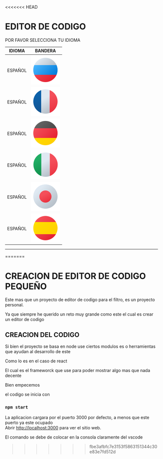 <<<<<<< HEAD
# EDITOR DE CODIGO

POR FAVOR SELECCIONA TU IDIOMA

<table>
  <thead>
    <tr>
      <th>IDIOMA</th>
      <th>BANDERA</th>
    </tr>
  </thead>
  <tbody>
    <tr>
      <td>ESPAÑOL</td>
      <td><img src="./dist/img/federation-96.png" alt="Federación"></td>
    </tr>
    <tr>
      <td>ESPAÑOL</td>
      <td><img src="./dist/img/france-96.png" alt="Francia"></td>
    </tr>
    <tr>
      <td>ESPAÑOL</td>
      <td><img src="./dist/img/germany-96.png" alt="Alemania"></td>
    </tr>
    <tr>
      <td>ESPAÑOL</td>
      <td><img src="./dist/img/italy-96.png" alt="Italia"></td>
    </tr>
    <tr>
      <td>ESPAÑOL</td>
      <td><img src="./dist/img/japan-96.png" alt="Japón"></td>
    </tr>
    <tr>
      <td>ESPAÑOL</td>
      <td><img src="./dist/img/spain-96.png" alt="España"></td>
    </tr>
  </tbody>
</table>

---
=======
# CREACION DE EDITOR DE CODIGO PEQUEÑO

Este mas que un proyecto de editor de codigo para el filtro, es un proyecto personal.

Ya que siempre he querido un reto muy grande como este el cual es crear un editor de codigo

## CREACION DEL CODIGO

Si bien el proyecto se basa en node use ciertos modulos es o herramientas que ayudan al desarrollo de este 

Como lo es en el caso de react

El cual es el frameworck que use para poder mostrar algo mas que nada decente

Bien empecemos 

el codigo se inicia con 

### `npm start`

La aplicacion cargara por el puerto 3000 por defecto, a menos que este puerto ya este ocupado \
Abrir [http://localhost:3000](http://localhost:3000) para ver el sitio web.

El comando se debe de colocar en la consola claramente del vscode 
>>>>>>> fbe3afbfc7e3153f5863151344c30e83e7fd512d
